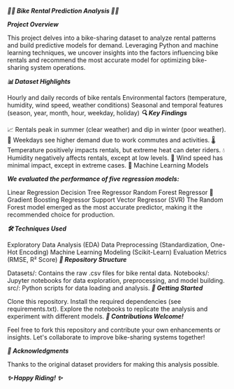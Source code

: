 ***🚴‍♂️ Bike Rental Prediction Analysis 🚴‍♀️***

***Project Overview***

This project delves into a bike-sharing dataset to analyze rental patterns and build predictive models for demand. Leveraging Python and machine learning techniques, we uncover insights into the factors influencing bike rentals and recommend the most accurate model for optimizing bike-sharing system operations.

***📊 Dataset Highlights***

Hourly and daily records of bike rentals
Environmental factors (temperature, humidity, wind speed, weather conditions)
Seasonal and temporal features (season, year, month, hour, weekday, holiday)
***🔍 Key Findings***

📈 Rentals peak in summer (clear weather) and dip in winter (poor weather).
💼 Weekdays see higher demand due to work commutes and activities.
🌡️ Temperature positively impacts rentals, but extreme heat can deter riders.
💧 Humidity negatively affects rentals, except at low levels.
💨 Wind speed has minimal impact, except in extreme cases.
🤖 Machine Learning Models

***We evaluated the performance of five regression models:***

Linear Regression
Decision Tree Regressor
Random Forest Regressor 🌟
Gradient Boosting Regressor
Support Vector Regressor (SVR)
The Random Forest model emerged as the most accurate predictor, making it the recommended choice for production.

***🛠️ Techniques Used***

Exploratory Data Analysis (EDA)
Data Preprocessing (Standardization, One-Hot Encoding)
Machine Learning Modeling (Scikit-Learn)
Evaluation Metrics (RMSE, R² Score)
***📁 Repository Structure***

Datasets/: Contains the raw .csv files for bike rental data.
Notebooks/: Jupyter notebooks for data exploration, preprocessing, and model building.
src/: Python scripts for data loading and analysis.
***🚀 Getting Started***

Clone this repository.
Install the required dependencies (see requirements.txt).
Explore the notebooks to replicate the analysis and experiment with different models.
***🤝 Contributions Welcome!***

Feel free to fork this repository and contribute your own enhancements or insights. Let's collaborate to improve bike-sharing systems together!

***🙌 Acknowledgments***

Thanks to the original dataset providers for making this analysis possible.

***✨ Happy Riding! ✨***
